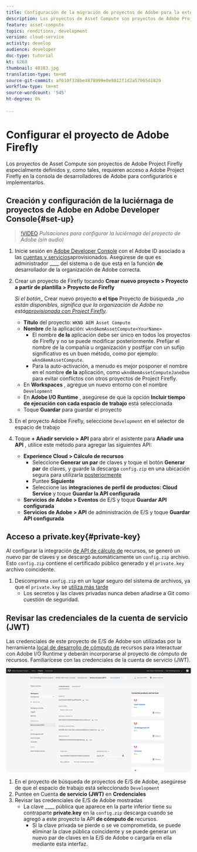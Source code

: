 ```yaml
---
title: Configuración de la migración de proyectos de Adobe para la extensibilidad de cómputo de recursos
description: Los proyectos de Asset Compute son proyectos de Adobe Project Firefly especialmente definidos y, como tales, requieren acceso a Adobe Project Firefly en la consola de desarrolladores de Adobe para configurarlos e implementarlos.
feature: asset-compute
topics: renditions, development
version: cloud-service
activity: develop
audience: developer
doc-type: tutorial
kt: 6268
thumbnail: 40183.jpg
translation-type: tm+mt
source-git-commit: af610f338be4878999e0e9812f1d2a57065d1829
workflow-type: tm+mt
source-wordcount: '545'
ht-degree: 0%

---
```



# Configurar el proyecto de Adobe Firefly

Los proyectos de Asset Compute son proyectos de Adobe Project Firefly especialmente definidos y, como tales, requieren acceso a Adobe Project Firefly en la consola de desarrolladores de Adobe para configurarlos e implementarlos.

## Creación y configuración de la luciérnaga de proyectos de Adobe en Adobe Developer Console{#set-up}

>[!VIDEO](https://video.tv.adobe.com/v/40183/?quality=12&learn=on)
_Pulsaciones para configurar la luciérnaga del proyecto de Adobe (sin audio)_

1. Inicie sesión en [Adobe Developer Console](https://console.adobe.io) con el Adobe ID asociado a las [cuentas y servicios](./accounts-and-services.md)aprovisionados. Asegúrese de que es administrador ____ del sistema o de que está en la función __de__ desarrollador de la organización de Adobe correcta.
1. Crear un proyecto de Firefly tocando __Crear nuevo proyecto > Proyecto a partir de plantilla > Proyecto de Firefly__

   _Si el botón__ Crear nuevo proyecto __o el tipo__ Proyecto de búsqueda __no están disponibles, significa que la organización de Adobe no está[aprovisionada con Project Firefly](#request-adobe-project-firefly)._

   + __Título__ del proyecto: `WKND AEM Asset Compute`
   + __Nombre__ de la aplicación: `wkndAemAssetCompute<YourName>`
      + El nombre __de la__ aplicación debe ser único en todos los proyectos de Firefly y no se puede modificar posteriormente. Prefijar el nombre de la compañía u organización y postfijar con un sufijo significativo es un buen método, como por ejemplo: `wkndAemAssetCompute`.
      + Para la auto-activación, a menudo es mejor posponer el nombre en el nombre __de la__ aplicación, como `wkndAemAssetComputeJaneDoe` para evitar conflictos con otros proyectos de Project Firefly.
   + En __Workspaces__ , agregue un nuevo entorno con el nombre `Development`
   + En __Adobe I/O Runtime__ , asegúrese de que la opción __Incluir tiempo de ejecución con cada espacio de trabajo__ está seleccionada
   + Toque __Guardar__ para guardar el proyecto
1. En el proyecto Adobe Firefly, seleccione `Development` en el selector de espacio de trabajo
1. Toque __+ Añadir servicio > API__ para abrir el asistente para __Añadir una API__ , utilice este método para agregar las siguientes API:

   + __Experience Cloud > Cálculo de recursos__
      + Seleccione __Generar un par__ de claves y toque el botón __Generar par__ de claves, y guarde la descarga `config.zip` en una ubicación segura para utilizarla [posteriormente](#private-key)
      + Puntee __Siguiente__
      + Seleccione las __integraciones de perfil de productos: Cloud Service__ y toque __Guardar la API configurada__
   + __Servicios de Adobe > Eventos__ de E/S y toque __Guardar API configurada__
   + __Servicios de Adobe > API__ de administración de E/S y toque __Guardar API configurada__

## Acceso a private.key{#private-key}

Al configurar la integración [de API de cálculo de](#set-up) recursos, se generó un nuevo par de claves y se descargó automáticamente un `config.zip` archivo. Esto `config.zip` contiene el certificado público generado y el `private.key` archivo coincidente.

1. Descomprima `config.zip` en un lugar seguro del sistema de archivos, ya que el `private.key` se [utiliza más tarde](../develop/environment-variables.md)
   + Los secretos y las claves privadas nunca deben añadirse a Git como cuestión de seguridad.

## Revisar las credenciales de la cuenta de servicio (JWT)

Las credenciales de este proyecto de E/S de Adobe son utilizadas por la herramienta [local de desarrollo de cómputo de](../develop/development-tool.md) recursos para interactuar con Adobe I/O Runtime y deberán incorporarse al proyecto de cómputo de recursos. Familiarícese con las credenciales de la cuenta de servicio (JWT).

![Credenciales de cuenta de Adobe Developer Service](./assets/firefly/service-account.png)

1. En el proyecto de búsqueda de proyectos de E/S de Adobe, asegúrese de que el espacio de trabajo está seleccionado `Development`
1. Puntee en Cuenta __de servicio (JWT)__ en __Credenciales__
1. Revisar las credenciales de E/S de Adobe mostradas
   + La clave ____ pública que aparece en la parte inferior tiene su contraparte __private.key__ en la `config.zip` descarga cuando se agregó a este proyecto la API __de cómputo de__ recursos.
      + Si la clave privada se pierde o se ve comprometida, se puede eliminar la clave pública coincidente y se puede generar un nuevo par de claves en la E/S de Adobe o cargarla en ella mediante esta interfaz.
